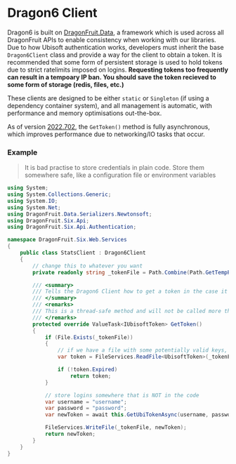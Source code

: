 # Dragon6 Client
Dragon6 is built on [DragonFruit.Data](https://github.com/dragonfruitnetwork/dragonfruit-common), a framework which is used across all DragonFruit APIs to enable consistency when working with our libraries. Due to how Ubisoft authentication works, developers must inherit the base `Dragon6Client` class and provide a way for the client to obtain a token. It is recommended that some form of persistent storage is used to hold tokens due to strict ratelimits imposed on logins. **Requesting tokens too frequently can result in a tempoary IP ban. You should save the token recieved to some form of storage (redis, files, etc.)**

These clients are designed to be either `static` or `Singleton` (if using a dependency container system), and all management is automatic, with performance and memory optimisations out-the-box.

As of version [2022.702](https://github.com/dragonfruitnetwork/dragon6-api/releases/tag/2022.702), the `GetToken()` method is fully asynchronous, which improves performance due to networking/IO tasks that occur.

### Example
> It is bad practise to store credentials in plain code. Store them somewhere safe, like a configuration file or environment variables

```cs
using System;
using System.Collections.Generic;
using System.IO;
using System.Net;
using DragonFruit.Data.Serializers.Newtonsoft;
using DragonFruit.Six.Api;
using DragonFruit.Six.Api.Authentication;

namespace DragonFruit.Six.Web.Services
{
    public class StatsClient : Dragon6Client
    {
        // change this to whatever you want
        private readonly string _tokenFile = Path.Combine(Path.GetTempPath(), "ubi.token");

        /// <summary>
        /// Tells the Dragon6 Client how to get a token in the case it's restarted or expired
        /// </summary>
        /// <remarks>
        /// This is a thread-safe method and will not be called more than once at a time, regardless of how many requests the client receives.
        /// </remarks>
        protected override ValueTask<IUbisoftToken> GetToken()
        {
            if (File.Exists(_tokenFile))
            {
                // if we have a file with some potentially valid keys, try that first
                var token = FileServices.ReadFile<UbisoftToken>(_tokenFile);

                if (!token.Expired)
                    return token;
            }

            // store logins somewhere that is NOT in the code
            var username = "username";
            var password = "password";
            var newToken = await this.GetUbiTokenAsync(username, password).ConfigureAwait(false);

            FileServices.WriteFile(_tokenFile, newToken);
            return newToken;
        }
    }
}
```